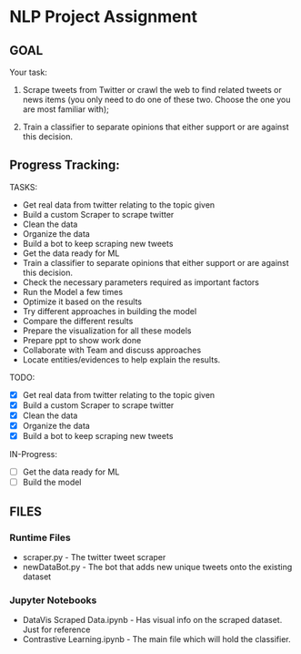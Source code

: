 # NLP Project Assignment

## GOAL
Your task:

1.  Scrape tweets from Twitter or crawl the web to find related tweets or news items (you only need to do one of these two. Choose the one you are most familiar with);
    
2.  Train a classifier to separate opinions that either support or are against this decision.
## Progress Tracking: 
TASKS:
- Get real data from twitter relating to the topic given
- Build a custom Scraper to scrape twitter
- Clean the data 
- Organize the data 
- Build a bot to keep scraping new tweets 
- Get the data ready for ML 
- Train a classifier to separate opinions that either support or are against this decision.
- Check the necessary parameters required as important factors
- Run the Model a few times 
- Optimize it based on the results 
- Try different approaches in building the model 
- Compare the different results 
- Prepare the visualization for all these models
- Prepare ppt to show work done
- Collaborate with Team and discuss approaches
- Locate entities/evidences to help explain the results.

TODO:
- [x] Get real data from twitter relating to the topic given
- [x] Build a custom Scraper to scrape twitter
- [x] Clean the data 
- [x] Organize the data 
- [x] Build a bot to keep scraping new tweets 
 
IN-Progress:
- [ ] Get the data ready for ML 
- [ ] Build the model 

## FILES

### Runtime Files
- scraper.py - The twitter tweet scraper
- newDataBot.py - The bot that adds new unique tweets onto the existing dataset

### Jupyter Notebooks
- DataVis Scraped Data.ipynb - Has visual info on the scraped dataset. Just for reference
- Contrastive Learning.ipynb -  The main file which will hold the classifier.  


